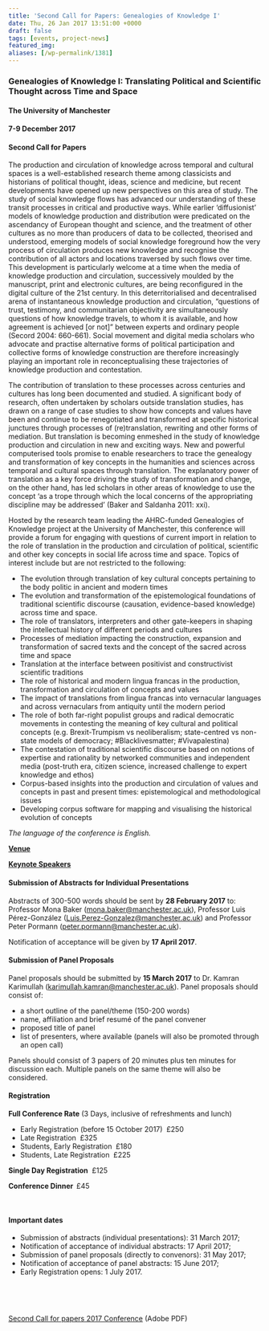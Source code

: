 ```yaml
---
title: 'Second Call for Papers: Genealogies of Knowledge I'
date: Thu, 26 Jan 2017 13:51:00 +0000
draft: false
tags: [events, project-news]
featured_img: 
aliases: [/wp-permalink/1381]
---
```


<div class="entry-post"><h3 id="conference">Genealogies of Knowledge I: Translating Political and Scientific Thought across Time and Space</h3>
<h4>The University of Manchester</h4>
<h4>7-9 December 2017</h4>
<h4><strong>Second Call for Papers</strong></h4>
The production and circulation of knowledge across temporal and cultural spaces is a well-established research theme among classicists and historians of political thought, ideas, science and medicine, but recent developments have opened up new perspectives on this area of study. The study of social knowledge flows has advanced our understanding of these transit processes in critical and productive ways. While earlier ‘diffusionist’ models of knowledge production and distribution were predicated on the ascendancy of European thought and science, and the treatment of other cultures as no more than producers of data to be collected, theorised and understood, emerging models of social knowledge foreground how the very process of circulation produces new knowledge and recognise the contribution of all actors and locations traversed by such flows over time. This development is particularly welcome at a time when the media of knowledge production and circulation, successively moulded by the manuscript, print and electronic cultures, are being reconfigured in the digital culture of the 21st century. In this deterritorialised and decentralised arena of instantaneous knowledge production and circulation, “questions of trust, testimony, and communitarian objectivity are simultaneously questions of how knowledge travels, to whom it is available, and how agreement is achieved [or not]” between experts and ordinary people (Secord 2004: 660-661). Social movement and digital media scholars who advocate and practise alternative forms of political participation and collective forms of knowledge construction are therefore increasingly playing an important role in reconceptualising these trajectories of knowledge production and contestation.

The contribution of translation to these processes across centuries and cultures has long been documented and studied. A significant body of research, often undertaken by scholars outside translation studies, has drawn on a range of case studies to show how concepts and values have been and continue to be renegotiated and transformed at specific historical junctures through processes of (re)translation, rewriting and other forms of mediation. But translation is becoming enmeshed in the study of knowledge production and circulation in new and exciting ways. New and powerful computerised tools promise to enable researchers to trace the genealogy and transformation of key concepts in the humanities and sciences across temporal and cultural spaces through translation. The explanatory power of translation as a key force driving the study of transformation and change, on the other hand, has led scholars in other areas of knowledge to use the concept ‘as a trope through which the local concerns of the appropriating discipline may be addressed’ (Baker and Saldanha 2011: xxi).

Hosted by the research team leading the AHRC-funded Genealogies of Knowledge project at the University of Manchester, this conference will provide a forum for engaging with questions of current import in relation to the role of translation in the production and circulation of political, scientific and other key concepts in social life across time and space. Topics of interest include but are not restricted to the following:
<ul>
 	<li>The evolution through translation of key cultural concepts pertaining to the body politic in ancient and modern times</li>
 	<li>The evolution and transformation of the epistemological foundations of traditional scientific discourse (causation, evidence-based knowledge) across time and space.</li>
 	<li>The role of translators, interpreters and other gate-keepers in shaping the intellectual history of different periods and cultures</li>
 	<li>Processes of mediation impacting the construction, expansion and transformation of sacred texts and the concept of the sacred across time and space</li>
 	<li>Translation at the interface between positivist and constructivist scientific traditions</li>
 	<li>The role of historical and modern lingua francas in the production, transformation and circulation of concepts and values</li>
 	<li>The impact of translations from lingua francas into vernacular languages and across vernaculars from antiquity until the modern period</li>
 	<li>The role of both far-right populist groups and radical democratic movements in contesting the meaning of key cultural and political concepts (e.g. Brexit-Trumpism vs neoliberalism; state-centred vs non-state models of democracy; #Blacklivesmatter; #Vivapalestina)</li>
 	<li>The contestation of traditional scientific discourse based on notions of expertise and rationality by networked communities and independent media (post-truth era, citizen science, increased challenge to expert knowledge and ethos)</li>
 	<li>Corpus-based insights into the production and circulation of values and concepts in past and present times: epistemological and methodological issues</li>
 	<li>Developing corpus software for mapping and visualising the historical evolution of concepts</li>
</ul>
<em>The language of the conference is English.</em>

<strong><a href="http://genealogiesofknowledge.net/venue/">Venue</a></strong>

<strong><a href="http://genealogiesofknowledge.net/keynote-speakers/">Keynote Speakers</a></strong>
<h4>Submission of Abstracts for Individual Presentations</h4>
Abstracts of 300-500 words should be sent by <strong>28 February 2017</strong> to: Professor Mona Baker (<a href="mailto:mona.baker@manchester.ac.uk">mona.baker@manchester.ac.uk</a>), Professor Luis Pérez-González (<a href="mailto:Luis.Perez-Gonzalez@manchester.ac.uk">Luis.Perez-Gonzalez@manchester.ac.uk</a>) and Professor Peter Pormann (<a href="mailto:peter.pormann@manchester.ac.uk">peter.pormann@manchester.ac.uk</a>).

Notification of acceptance will be given by <strong>17 April 2017</strong>.
<h4><strong>Submission of Panel Proposals</strong></h4>
Panel proposals should be submitted by <strong>15 March 2017</strong> to Dr. Kamran Karimullah (<a href="mailto:karimullah.kamran@manchester.ac.uk">karimullah.kamran@manchester.ac.uk</a>). Panel proposals should consist of:
<ul>
 	<li>a short outline of the panel/theme (150-200 words)</li>
 	<li>name, affiliation and brief resumé of the panel convener</li>
 	<li>proposed title of panel</li>
 	<li>list of presenters, where available (panels will also be promoted through an open call)</li>
</ul>
Panels should consist of 3 papers of 20 minutes plus ten minutes for discussion each. Multiple panels on the same theme will also be considered.
<h4><strong>Registration</strong></h4>
<strong>Full Conference Rate</strong> (3 Days, inclusive of refreshments and lunch)
<ul>
 	<li>Early Registration (before 15 October 2017)  £250</li>
 	<li>Late Registration  £325</li>
 	<li>Students, Early Registration  £180</li>
 	<li>Students, Late Registration  £225</li>
</ul>
<strong>Single Day Registration</strong>  £125

<strong>Conference Dinner  </strong>£45

&nbsp;
<h4><strong>Important dates</strong></h4>
<ul>
 	<li>Submission of abstracts (individual presentations): 31 March 2017;</li>
 	<li>Notification of acceptance of individual abstracts: 17 April 2017;</li>
 	<li>Submission of panel proposals (directly to convenors): 31 May 2017;</li>
 	<li>Notification of acceptance of panel abstracts: 15 June 2017;</li>
 	<li>Early Registration opens: 1 July 2017.</li>
</ul>
&nbsp;

&nbsp;

<a href="/wp-content/uploads/2017/01/Second-Call-for-papers-2017-Conference.pdf">Second Call for papers 2017 Conference</a> (Adobe PDF)</div>